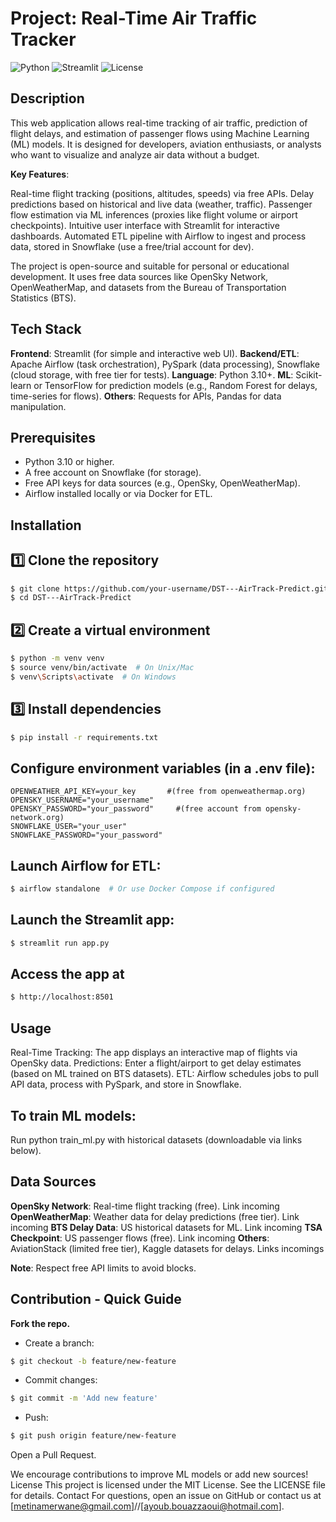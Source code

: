 # Project: Real-Time Air Traffic Tracker
![Python](https://img.shields.io/badge/Python-3.10%2B-blue)
![Streamlit](https://img.shields.io/badge/Streamlit-1.0%2B-red)
![License](https://img.shields.io/badge/License-MIT-green)


## Description
This web application allows real-time tracking of air traffic, prediction of flight delays, and estimation of passenger flows using Machine Learning (ML) models. It is designed for developers, aviation enthusiasts, or analysts who want to visualize and analyze air data without a budget.

**Key Features**:

Real-time flight tracking (positions, altitudes, speeds) via free APIs.
Delay predictions based on historical and live data (weather, traffic).
Passenger flow estimation via ML inferences (proxies like flight volume or airport checkpoints).
Intuitive user interface with Streamlit for interactive dashboards.
Automated ETL pipeline with Airflow to ingest and process data, stored in Snowflake (use a free/trial account for dev).



The project is open-source and suitable for personal or educational development. It uses free data sources like OpenSky Network, OpenWeatherMap, and datasets from the Bureau of Transportation Statistics (BTS).

## Tech Stack

**Frontend**: Streamlit (for simple and interactive web UI).
**Backend/ETL**: Apache Airflow (task orchestration), PySpark (data processing), Snowflake (cloud storage, with free tier for tests).
**Language**: Python 3.10+.
**ML**: Scikit-learn or TensorFlow for prediction models (e.g., Random Forest for delays, time-series for flows).
**Others**: Requests for APIs, Pandas for data manipulation.

## Prerequisites

- Python 3.10 or higher.
- A free account on Snowflake (for storage).
- Free API keys for data sources (e.g., OpenSky, OpenWeatherMap).
- Airflow installed locally or via Docker for ETL.

## Installation

## 1️⃣ Clone the repository

```bash 
$ git clone https://github.com/your-username/DST---AirTrack-Predict.git
$ cd DST---AirTrack-Predict
```

## 2️⃣ Create a virtual environment

```bash 
$ python -m venv venv
$ source venv/bin/activate  # On Unix/Mac
$ venv\Scripts\activate  # On Windows
``` 

## 3️⃣ Install dependencies

```bash
$ pip install -r requirements.txt
``` 


## Configure environment variables (in a .env file):
```text
OPENWEATHER_API_KEY=your_key       #(free from openweathermap.org)
OPENSKY_USERNAME="your_username" 
OPENSKY_PASSWORD="your_password"     #(free account from opensky-network.org)
SNOWFLAKE_USER="your_user"
SNOWFLAKE_PASSWORD="your_password"
 ``` 


## Launch Airflow for ETL:

```bash 
$ airflow standalone  # Or use Docker Compose if configured
``` 

## Launch the Streamlit app:

```bash 
$ streamlit run app.py
``` 


## Access the app at

```bash 
$ http://localhost:8501
``` 


## Usage

Real-Time Tracking: The app displays an interactive map of flights via OpenSky data.
Predictions: Enter a flight/airport to get delay estimates (based on ML trained on BTS datasets).
ETL: Airflow schedules jobs to pull API data, process with PySpark, and store in Snowflake.

## To train ML models:

Run python train_ml.py with historical datasets (downloadable via links below).

## Data Sources

**OpenSky Network**: Real-time flight tracking (free). Link incoming
**OpenWeatherMap**: Weather data for delay predictions (free tier). Link incoming
**BTS Delay Data**: US historical datasets for ML. Link incoming
**TSA Checkpoint**: US passenger flows (free). Link incoming
**Others**: AviationStack (limited free tier), Kaggle datasets for delays. Links incomings

**Note**: Respect free API limits to avoid blocks.

## Contribution - Quick Guide

**Fork the repo.**
- Create a branch: 
```bash 
$ git checkout -b feature/new-feature
```
- Commit changes:
```bash 
$ git commit -m 'Add new feature'
 ```
- Push:
```bash
$ git push origin feature/new-feature
```
Open a Pull Request.

We encourage contributions to improve ML models or add new sources!
License
This project is licensed under the MIT License. See the LICENSE file for details.
Contact
For questions, open an issue on GitHub or contact us at [metinamerwane@gmail.com]//[ayoub.bouazzaoui@hotmail.com].
